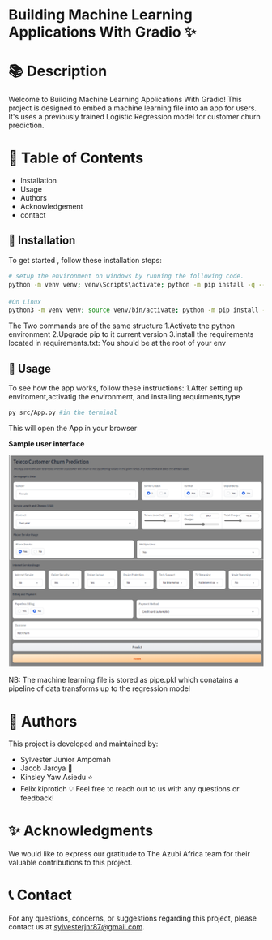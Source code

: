 # Building Machine Learning Applications With Gradio ✨

📚 **Description**
=================

Welcome to Building Machine Learning Applications With Gradio! This project is designed to embed a machine learning file into an app for users. It's uses a previously trained Logistic Regression model for customer churn prediction.

📖 **Table of Contents**
=================
- Installation
- Usage
- Authors
- Acknowledgement
- contact

🔧 **Installation**
-----------------
To get started , follow these installation steps:
```bash
# setup the environment on windows by running the following code.
python -m venv venv; venv\Scripts\activate; python -m pip install -q --upgrade pip; python -m pip install -r requirements.txt  

#On Linux
python3 -m venv venv; source venv/bin/activate; python -m pip install -q --upgrade pip; python -m pip install -r requirements.txt 

```
The Two commands are of the same structure
1.Activate the python environment
2.Upgrade pip to it current version
3.install the requirements located in requirements.txt: You should be at the root of your env




🚀 **Usage**
-----------------
To see how the app works, follow these instructions:
1.After setting up enviroment,activatig the environment, and installing requirments,type
```bash
py src/App.py #in the terminal
```
This will open the App in your browser

**Sample user interface**

![UI output](UI_with_output.png)

NB: The machine learning file is stored as pipe.pkl which conatains a pipeline of data transforms up to the regression model

👥 **Authors**
=================

This project is developed and maintained by:
- Sylvester Junior Ampomah
- Jacob Jaroya 🚀
- Kinsley Yaw Asiedu ⭐️
- Felix kiprotich 💡
Feel free to reach out to us with any questions or feedback!

✨ **Acknowledgments**
=================

We would like to express our gratitude to The Azubi Africa team for their valuable contributions to this project.

📞 **Contact**
=================

For any questions, concerns, or suggestions regarding  this project, please contact us at sylvesterjnr87@gmail.com.
